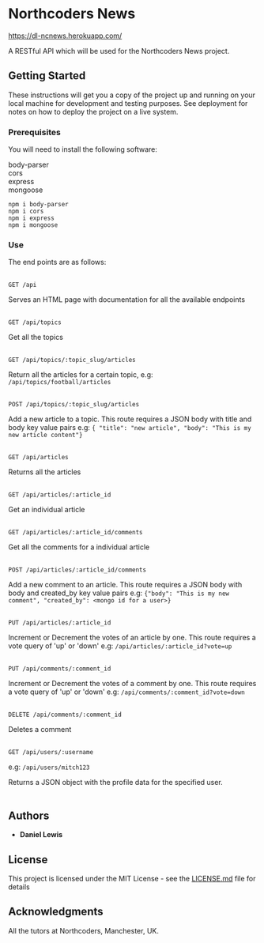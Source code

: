 # Northcoders News

https://dl-ncnews.herokuapp.com/

A RESTful API which will be used for the Northcoders News project.

## Getting Started

These instructions will get you a copy of the project up and running on your local machine for development and testing purposes. See deployment for notes on how to deploy the project on a live system.

### Prerequisites

You will need to install the following software:

body-parser <br>
cors <br>
express <br>
mongoose
```
npm i body-parser
npm i cors
npm i express
npm i mongoose
```
### Use

The end points are as follows:<br>
<br>

```http
GET /api
```
Serves an HTML page with documentation for all the available endpoints
<br>
<br>

```http
GET /api/topics
```

Get all the topics<br>
<br>


```http
GET /api/topics/:topic_slug/articles
```

Return all the articles for a certain topic, e.g: `/api/topics/football/articles`<br>
<br>


```http
POST /api/topics/:topic_slug/articles
```

Add a new article to a topic. This route requires a JSON body with title and body key value pairs
e.g: `{ "title": "new article", "body": "This is my new article content"}`<br>
<br>


```http
GET /api/articles
```

Returns all the articles<br>
<br>


```http
GET /api/articles/:article_id
```

Get an individual article<br>
<br>


```http
GET /api/articles/:article_id/comments
```

Get all the comments for a individual article<br>
<br>


```http
POST /api/articles/:article_id/comments
```

Add a new comment to an article. This route requires a JSON body with body and created_by key value pairs
e.g: `{"body": "This is my new comment", "created_by": <mongo id for a user>}`<br>
<br>


```http
PUT /api/articles/:article_id
```

Increment or Decrement the votes of an article by one. This route requires a vote query of 'up' or 'down'
e.g: `/api/articles/:article_id?vote=up`<br>
<br>


```http
PUT /api/comments/:comment_id
```

Increment or Decrement the votes of a comment by one. This route requires a vote query of 'up' or 'down'
e.g: `/api/comments/:comment_id?vote=down`<br>
<br>


```http
DELETE /api/comments/:comment_id
```

Deletes a comment<br>
<br>


```http
GET /api/users/:username
```

e.g: `/api/users/mitch123`

Returns a JSON object with the profile data for the specified user.<br>
<br>


## Authors

- **Daniel Lewis**

## License

This project is licensed under the MIT License - see the [LICENSE.md](LICENSE.md) file for details

## Acknowledgments

All the tutors at Northcoders, Manchester, UK.
